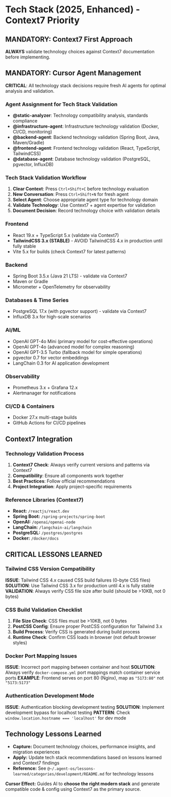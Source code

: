 # Tech Stack (2025, Enhanced) - Context7 Priority

## MANDATORY: Context7 First Approach

**ALWAYS** validate technology choices against Context7 documentation before implementing.

## MANDATORY: Cursor Agent Management

**CRITICAL**: All technology stack decisions require fresh AI agents for optimal analysis and validation.

### Agent Assignment for Tech Stack Validation
- **@static-analyzer**: Technology compatibility analysis, standards compliance
- **@infrastructure-agent**: Infrastructure technology validation (Docker, CI/CD, monitoring)
- **@backend-agent**: Backend technology validation (Spring Boot, Java, Maven/Gradle)
- **@frontend-agent**: Frontend technology validation (React, TypeScript, TailwindCSS)
- **@database-agent**: Database technology validation (PostgreSQL, pgvector, InfluxDB)

### Tech Stack Validation Workflow
1. **Clear Context**: Press `Ctrl+Shift+C` before technology evaluation
2. **New Conversation**: Press `Ctrl+Shift+N` for fresh agent
3. **Select Agent**: Choose appropriate agent type for technology domain
4. **Validate Technology**: Use Context7 + agent expertise for validation
5. **Document Decision**: Record technology choice with validation details

### Frontend
- React 19.x + TypeScript 5.x (validate via Context7)
- **TailwindCSS 3.x (STABLE)** - AVOID TailwindCSS 4.x in production until fully stable
- Vite 5.x for builds (check Context7 for latest patterns)

### Backend
- Spring Boot 3.5.x (Java 21 LTS) - validate via Context7
- Maven or Gradle
- Micrometer + OpenTelemetry for observability

### Databases & Time Series
- PostgreSQL 17.x (with pgvector support) - validate via Context7
- InfluxDB 3.x for high-scale scenarios

### AI/ML
- OpenAI GPT-4o Mini (primary model for cost-effective operations)
- OpenAI GPT-4o (advanced model for complex reasoning)
- OpenAI GPT-3.5 Turbo (fallback model for simple operations)
- pgvector 0.7 for vector embeddings
- LangChain 0.3 for AI application development

### Observability
- Prometheus 3.x + Grafana 12.x
- Alertmanager for notifications

### CI/CD & Containers
- Docker 27.x multi-stage builds
- GitHub Actions for CI/CD pipelines

## Context7 Integration

### Technology Validation Process
1. **Context7 Check**: Always verify current versions and patterns via Context7
2. **Compatibility**: Ensure all components work together
3. **Best Practices**: Follow official recommendations
4. **Project Integration**: Apply project-specific requirements

### Reference Libraries (Context7)
- **React:** `/reactjs/react.dev`
- **Spring Boot:** `/spring-projects/spring-boot`
- **OpenAI:** `/openai/openai-node`
- **LangChain:** `/langchain-ai/langchain`
- **PostgreSQL:** `/postgres/postgres`
- **Docker:** `/docker/docs`

## CRITICAL LESSONS LEARNED

### Tailwind CSS Version Compatibility
**ISSUE**: Tailwind CSS 4.x caused CSS build failures (0-byte CSS files)
**SOLUTION**: Use Tailwind CSS 3.x for production until 4.x is fully stable
**VALIDATION**: Always verify CSS file size after build (should be >10KB, not 0 bytes)

### CSS Build Validation Checklist
1. **File Size Check**: CSS files must be >10KB, not 0 bytes
2. **PostCSS Config**: Ensure proper PostCSS configuration for Tailwind 3.x
3. **Build Process**: Verify CSS is generated during build process
4. **Runtime Check**: Confirm CSS loads in browser (not default browser styles)

### Docker Port Mapping Issues
**ISSUE**: Incorrect port mapping between container and host
**SOLUTION**: Always verify `docker-compose.yml` port mappings match container service ports
**EXAMPLE**: Frontend serves on port 80 (Nginx), map as `"5173:80"` not `"5173:5173"`

### Authentication Development Mode
**ISSUE**: Authentication blocking development testing
**SOLUTION**: Implement development bypass for localhost testing
**PATTERN**: Check `window.location.hostname === 'localhost'` for dev mode

## Technology Lessons Learned
- **Capture:** Document technology choices, performance insights, and migration experiences
- **Apply:** Update tech stack recommendations based on lessons learned and Context7 findings
- **Reference:** See `@~/.agent-os/lessons-learned/categories/development/README.md` for technology lessons

**Cursor Effect:** Guides AI to **choose the right modern stack** and generate compatible code & config using Context7 as the primary source.

